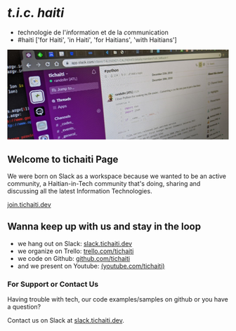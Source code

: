 # _t.i.c. haiti_
- *t*echnologie de l'*i*nformation et de la *c*ommunication 
- #haiti ['for Haiti', 'in Haiti', 'for Haitians', 'with Haitians']

![Slack Channels](../media/slack_banner.png)

## Welcome to tichaiti Page

We were born on Slack as a workspace because we wanted to be an active community, a Haitian-in-Tech community that's doing, sharing and discussing all the latest Information Technologies.

[join.tichaiti.dev](http://join.tichaiti.dev)


## Wanna keep up with us and stay in the loop

- we hang out on Slack: [slack.tichaiti.dev](https://slack.tichaiti.dev)
- we organize on Trello: [trello.com/tichaiti](https://trello.com/tichaiti)
- we code on Github: [github.com/tichaiti](https://github.com/tichaiti)
- and we present on Youtube: [(youtube.com/tichaiti)](https://www.youtube.com/channel/UC7HPriaqy3rYKrsqWOxKqEQ)

### For Support or Contact Us

Having trouble with tech, our code examples/samples on github or you have a question? 

Contact us on Slack at [slack.tichaiti.dev](https://slack.tichaiti.dev).

